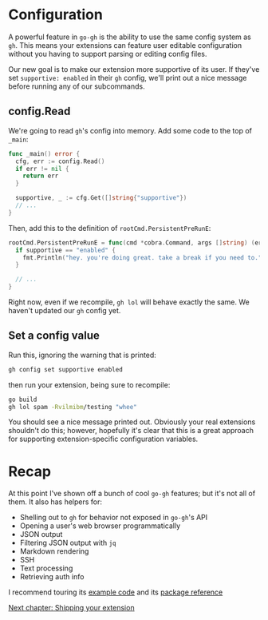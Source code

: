 # Configuration

A powerful feature in `go-gh` is the ability to use the same config system as
`gh`. This means your extensions can feature user editable configuration
without you having to support parsing or editing config files.

Our new goal is to make our extension more supportive of its user. If they've set `supportive: enabled` in their `gh` config, we'll print out a nice message before running any of our subcommands.

## config.Read

We're going to read `gh`'s config into memory. Add some code to the top of `_main`:

```go
func _main() error {
  cfg, err := config.Read()
  if err != nil {
    return err
  }

  supportive, _ := cfg.Get([]string{"supportive"})
  // ...
}
```

Then, add this to the definition of `rootCmd.PersistentPreRunE`:

```go
rootCmd.PersistentPreRunE = func(cmd *cobra.Command, args []string) (err error) {
  if supportive == "enabled" {
    fmt.Println("hey. you're doing great. take a break if you need to.")
  }

  // ...
}
```

Right now, even if we recompile, `gh lol` will behave exactly the same. We haven't updated our `gh` config yet.

## Set a config value

Run this, ignoring the warning that is printed:

```bash
gh config set supportive enabled
```

then run your extension, being sure to recompile:

```bash
go build
gh lol spam -Rvilmibm/testing "whee"
```

You should see a nice message printed out. Obviously your real extensions shouldn't do this; however, hopefully it's clear that this is a great approach for supporting extension-specific configuration variables.

# Recap

At this point I've shown off a bunch of cool `go-gh` features; but it's not all of them. It also has helpers for:

- Shelling out to `gh` for behavior not exposed in `go-gh`'s API
- Opening a user's web browser programmatically
- JSON output
- Filtering JSON output with `jq`
- Markdown rendering
- SSH
- Text processing
- Retrieving auth info

I recommend touring its [example code](https://github.com/cli/go-gh/blob/trunk/example_gh_test.go) and its [package reference](https://pkg.go.dev/github.com/cli/go-gh/v2)

[Next chapter: Shipping your extension](09.md)
